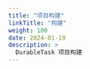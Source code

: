 ```yaml
---
title: "项目构建"
linkTitle: "构建"
weight: 100
date: 2024-01-19
description: >
  DurableTask 项目构建
---
```


